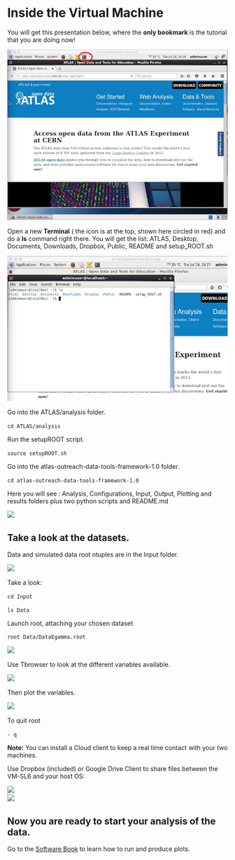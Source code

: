 # Inside the Virtual Machine

You will get this presentation below, where the **only bookmark** is the tutorial that you are doing now! 

![](NewPictures/VMrunning.jpg)

Open a new **Terminal** ( the icon is at the top, shown here circled in red) and do a **ls**  command right there. You will get the list: ATLAS, Desktop, Documents, Downloads, Dropbox, Public, README and setup_ROOT.sh


![](NewPictures/terminal_ls.jpg)

Go into the ATLAS/analysis folder.  

```cd ATLAS/analysis```

Run the setupROOT script.  

```source setupROOT.sh```

Go into the atlas-outreach-data-tools-framework-1.0 folder.

```cd atlas-outreach-data-tools-framework-1.0```

Here you will see : Analysis, Configurations, Input, Output, Plotting and results folders plus two python scripts and README.md 

![](NewPictures/terminal.jpg)

## Take a look at the datasets.

Data and simulated data root ntuples are in the Input folder.

![](NewPictures/InputFolder.jpg)

Take a look:

```cd Input```

```ls Data```

Launch root, attaching your chosen dataset

    root Data/DataEgamma.root

![](NewPictures/LaunchROOT.jpg)

Use Tbrowser to look at the different variables available.

![](NewPictures/DataEgamma.jpg)

Then plot the variables.

![](NewPictures/Lep_pt.jpg)

To quit root

```- q```

**Note:** You can install a Cloud client to keep a real time contact with your two machines.

   Use Dropbox (included) or Google Drive Client to share files between the VM-SL6 and your host OS:
    
![](./pictures/Screenshot_2015-02-03_16.32.37.png)    
    ![](./pictures/Screenshot_2015-02-03_16.34.04.png)
   
## Now you are ready to start your analysis of the data.

Go to the [Software Book](https://cheatham1.gitbooks.io/openatlasdatatools/content/take_a_look_at_the_data.html) to learn how to run and produce plots.

